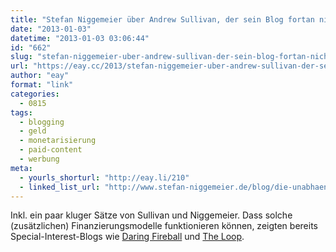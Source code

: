 ```yaml
---
title: "Stefan Niggemeier über Andrew Sullivan, der sein Blog fortan nicht mehr über Werbung, sondern durch Leser-Abos finanzieren will"
date: "2013-01-03"
datetime: "2013-01-03 03:06:44"
id: "662"
slug: "stefan-niggemeier-uber-andrew-sullivan-der-sein-blog-fortan-nicht-mehr-uber-werbung-sondern-durch-leser-abos-finanzieren-will"
url: "https://eay.cc/2013/stefan-niggemeier-uber-andrew-sullivan-der-sein-blog-fortan-nicht-mehr-uber-werbung-sondern-durch-leser-abos-finanzieren-will/"
author: "eay"
format: "link"
categories:
  - 0815
tags:
  - blogging
  - geld
  - monetarisierung
  - paid-content
  - werbung
meta:
  - yourls_shorturl: "http://eay.li/210"
  - linked_list_url: "http://www.stefan-niggemeier.de/blog/die-unabhaengigkeitserklaerung-des-andrew-sullivan/"
---
```


Inkl. ein paar kluger Sätze von Sullivan und Niggemeier. Dass solche (zusätzlichen) Finanzierungsmodelle funktionieren können, zeigten bereits Special-Interest-Blogs wie [Daring Fireball](http://daringfireball.net/) und [The Loop](http://www.loopinsight.com/).
